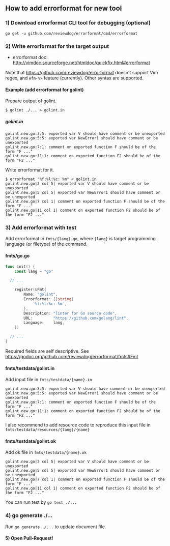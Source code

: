 ## How to add errorformat for new tool

### 1) Download errorformat CLI tool for debugging (optional)

```
go get -u github.com/reviewdog/errorformat/cmd/errorformat
```

### 2) Write errorformat for the target output
- errorformat doc: http://vimdoc.sourceforge.net/htmldoc/quickfix.html#errorformat

Note that https://github.com/reviewdog/errorformat doesn't support Vim regex, and `efm-%>` feature (currently).
Other syntax are supported.

#### Example (add errorformat for golint)

Prepare output of golint.

```
$ golint ./... > golint.in
```

##### golint.in

```
golint.new.go:3:5: exported var V should have comment or be unexported
golint.new.go:5:5: exported var NewError1 should have comment or be unexported
golint.new.go:7:1: comment on exported function F should be of the form "F ..."
golint.new.go:11:1: comment on exported function F2 should be of the form "F2 ..."
```

Write errorformat for it.

```
$ errorformat "%f:%l:%c: %m" < golint.in
golint.new.go|3 col 5| exported var V should have comment or be unexported
golint.new.go|5 col 5| exported var NewError1 should have comment or be unexported
golint.new.go|7 col 1| comment on exported function F should be of the form "F ..."
golint.new.go|11 col 1| comment on exported function F2 should be of the form "F2 ..."
```

### 3) Add errorformat with test
Add errorformat in `fmts/{lang}.go`, where `{lang}` is target programming language (or filetype) of the command.

#### fmts/go.go

```go
func init() {
	const lang = "go"

  // ...

	register(&Fmt{
		Name: "golint",
		Errorformat: []string{
			`%f:%l:%c: %m`,
		},
		Description: "linter for Go source code",
		URL:         "https://github.com/golang/lint",
		Language:    lang,
	})

  // ...
}
```

Required fields are self descriptive. See https://godoc.org/github.com/reviewdog/errorformat/fmts#Fmt

#### fmts/testdata/golint.in

Add input file in `fmts/testdata/{name}.in`

```
golint.new.go:3:5: exported var V should have comment or be unexported
golint.new.go:5:5: exported var NewError1 should have comment or be unexported
golint.new.go:7:1: comment on exported function F should be of the form "F ..."
golint.new.go:11:1: comment on exported function F2 should be of the form "F2 ..."
```

I also recommend to add resource code to reproduce this input file in `fmts/testdata/resources/{lang}/{name}`

#### fmts/testdata/golint.ok

Add ok file in `fmts/testdata/{name}.ok`

```
golint.new.go|3 col 5| exported var V should have comment or be unexported
golint.new.go|5 col 5| exported var NewError1 should have comment or be unexported
golint.new.go|7 col 1| comment on exported function F should be of the form "F ..."
golint.new.go|11 col 1| comment on exported function F2 should be of the form "F2 ..."
```

You can run test by `go test ./...`

### 4) go generate ./...

Run `go generate ./...` to update document file.

#### 5) Open Pull-Request!
